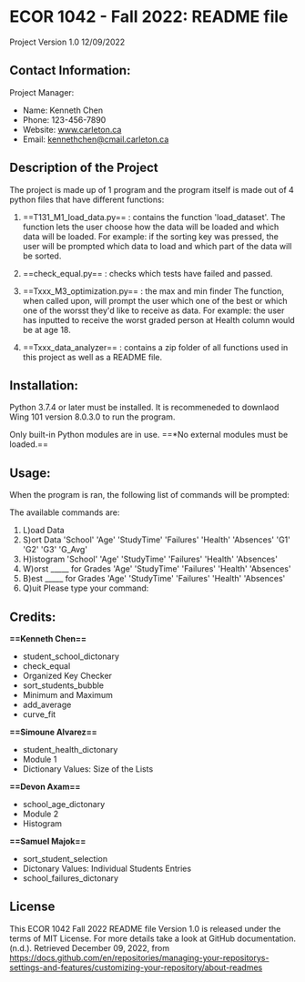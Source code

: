 ECOR 1042 - Fall 2022: README file
=================================

Project Version 1.0 
12/09/2022

Contact Information:
-------------------

Project Manager:
-   Name: Kenneth Chen
-   Phone: 123-456-7890
-   Website: www.carleton.ca
-   Email: kennethchen@cmail.carleton.ca

Description of the Project
-----------
The project is made up of 1 program and the program itself is made out of 4 python files that have different functions:

1. ==T131_M1_load_data.py== : contains the function 'load_dataset'. 
The function lets the user choose how the data will be loaded and which data will be loaded. 
For example: if the sorting key was pressed, the user will be prompted which data to load and which part of the data will be sorted.

2. ==check_equal.py== : checks which tests have failed and passed.

3. ==Txxx_M3_optimization.py== : the max and min finder
The function, when called upon, will prompt the user which one of the best or which one of the worsst they'd like to receive as data. 
For example: the user has inputted to receive the worst graded person at Health column would be at age 18.

4. ==Txxx_data_analyzer== : contains a zip folder of all functions used in this project as well as a README file.



Installation: 
------------

Python 3.7.4 or later must be installed. It is recommeneded to downlaod
Wing 101 version 8.0.3.0 to run the program.

Only built-in Python modules are in use. 
==*No external modules must be loaded.==

Usage:
-----

When the program is ran, the following list of commands will be
prompted: 

The available commands are:
1. L)oad Data
2. S)ort Data
 'School' 'Age' 'StudyTime' 'Failures' 'Health'
 'Absences' 'G1' 'G2' 'G3' 'G_Avg'
3. H)istogram
 'School' 'Age' 'StudyTime' 'Failures' 'Health'
 'Absences'
4. W)orst _____ for Grades
 'Age' 'StudyTime' 'Failures' 'Health' 'Absences'
5. B)est _____ for Grades
 'Age' 'StudyTime' 'Failures' 'Health' 'Absences'
6. Q)uit
Please type your command:<one space>

Credits:
-------

**==Kenneth Chen==**

-   student_school_dictonary
-   check_equal
-   Organized Key Checker
-   sort_students_bubble
-   Minimum and Maximum 
-   add_average
-   curve_fit

**==Simoune Alvarez==**

- student\_health\_dictonary
- Module 1
- Dictionary Values: Size of the Lists 

**==Devon Axam==**

- school\_age\_dictonary
- Module 2
- Histogram

**==Samuel Majok==**

- sort_student_selection
-  Dictonary Values: Individual Students Entries
-  school\_failures\_dictonary

License
-------

This ECOR 1042 Fall 2022 README file Version 1.0 is released under the
terms of MIT License. For more details take a look at GitHub
documentation. (n.d.). Retrieved December 09, 2022, from
https://docs.github.com/en/repositories/managing-your-repositorys-settings-and-features/customizing-your-repository/about-readmes